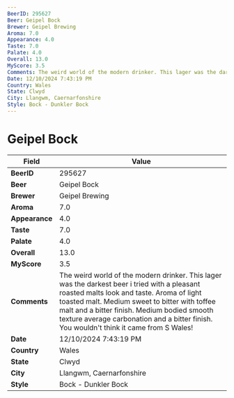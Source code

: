```yaml
---
BeerID: 295627
Beer: Geipel Bock
Brewer: Geipel Brewing
Aroma: 7.0
Appearance: 4.0
Taste: 7.0
Palate: 4.0
Overall: 13.0
MyScore: 3.5
Comments: The weird world of the modern drinker. This lager was the darkest beer i tried with a pleasant roasted malts look and taste. Aroma  of light toasted malt. Medium sweet to bitter with toffee malt and a bitter finish.  Medium bodied smooth texture average carbonation and a bitter finish.  You wouldn't think it came from S Wales!
Date: 12/10/2024 7:43:19 PM
Country: Wales
State: Clwyd
City: Llangwm, Caernarfonshire
Style: Bock - Dunkler Bock
---
```


# Geipel Bock

| Field         | Value |
|---------------|-------|
| **BeerID** | 295627 |
| **Beer** | Geipel Bock |
| **Brewer** | Geipel Brewing |
| **Aroma** | 7.0 |
| **Appearance** | 4.0 |
| **Taste** | 7.0 |
| **Palate** | 4.0 |
| **Overall** | 13.0 |
| **MyScore** | 3.5 |
| **Comments** | The weird world of the modern drinker. This lager was the darkest beer i tried with a pleasant roasted malts look and taste. Aroma  of light toasted malt. Medium sweet to bitter with toffee malt and a bitter finish.  Medium bodied smooth texture average carbonation and a bitter finish.  You wouldn't think it came from S Wales! |
| **Date** | 12/10/2024 7:43:19 PM |
| **Country** | Wales |
| **State** | Clwyd |
| **City** | Llangwm, Caernarfonshire |
| **Style** | Bock - Dunkler Bock |
